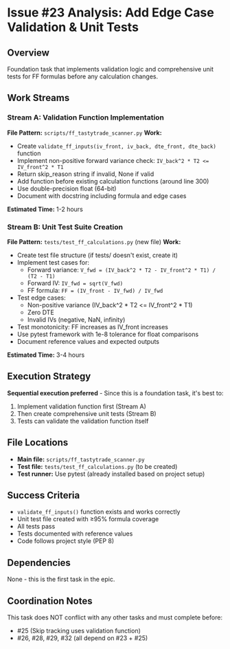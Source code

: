 # Issue #23 Analysis: Add Edge Case Validation & Unit Tests

## Overview
Foundation task that implements validation logic and comprehensive unit tests for FF formulas before any calculation changes.

## Work Streams

### Stream A: Validation Function Implementation
**File Pattern:** `scripts/ff_tastytrade_scanner.py`
**Work:**
- Create `validate_ff_inputs(iv_front, iv_back, dte_front, dte_back)` function
- Implement non-positive forward variance check: `IV_back^2 * T2 <= IV_front^2 * T1`
- Return skip_reason string if invalid, None if valid
- Add function before existing calculation functions (around line 300)
- Use double-precision float (64-bit)
- Document with docstring including formula and edge cases

**Estimated Time:** 1-2 hours

### Stream B: Unit Test Suite Creation
**File Pattern:** `tests/test_ff_calculations.py` (new file)
**Work:**
- Create test file structure (if tests/ doesn't exist, create it)
- Implement test cases for:
  - Forward variance: `V_fwd = (IV_back^2 * T2 - IV_front^2 * T1) / (T2 - T1)`
  - Forward IV: `IV_fwd = sqrt(V_fwd)`
  - FF formula: `FF = (IV_front - IV_fwd) / IV_fwd`
- Test edge cases:
  - Non-positive variance (IV_back^2 * T2 <= IV_front^2 * T1)
  - Zero DTE
  - Invalid IVs (negative, NaN, infinity)
- Test monotonicity: FF increases as IV_front increases
- Use pytest framework with 1e-8 tolerance for float comparisons
- Document reference values and expected outputs

**Estimated Time:** 3-4 hours

## Execution Strategy

**Sequential execution preferred** - Since this is a foundation task, it's best to:
1. Implement validation function first (Stream A)
2. Then create comprehensive unit tests (Stream B)
3. Tests can validate the validation function itself

## File Locations

- **Main file:** `scripts/ff_tastytrade_scanner.py`
- **Test file:** `tests/test_ff_calculations.py` (to be created)
- **Test runner:** Use pytest (already installed based on project setup)

## Success Criteria

- `validate_ff_inputs()` function exists and works correctly
- Unit test file created with ≥95% formula coverage
- All tests pass
- Tests documented with reference values
- Code follows project style (PEP 8)

## Dependencies

None - this is the first task in the epic.

## Coordination Notes

This task does NOT conflict with any other tasks and must complete before:
- #25 (Skip tracking uses validation function)
- #26, #28, #29, #32 (all depend on #23 + #25)
